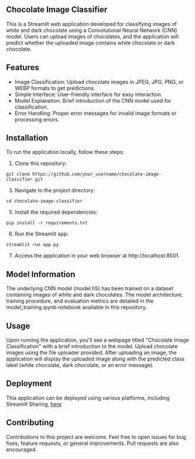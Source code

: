 ## Chocolate Image Classifier
This is a Streamlit web application developed for classifying images of white and dark chocolate using a Convolutional Neural Network (CNN) model. Users can upload images of chocolates, and the application will predict whether the uploaded image contains white chocolate or dark chocolate.

## Features
* Image Classification: Upload chocolate images in JPEG, JPG, PNG, or WEBP formats to get predictions.
* Simple Interface: User-friendly interface for easy interaction.
* Model Explanation: Brief introduction of the CNN model used for classification.
* Error Handling: Proper error messages for invalid image formats or processing errors.

## Installation
To run the application locally, follow these steps:

1. Clone this repository:
```
git clone https://github.com/your_username/chocolate-image-classifier.git
```

3. Navigate to the project directory:
```
cd chocolate-image-classifier
```

5. Install the required dependencies:
```
pip install -r requirements.txt
```

6. Run the Streamlit app:
```
streamlit run app.py
```

7. Access the application in your web browser at http://localhost:8501.

## Model Information
The underlying CNN model (model.h5) has been trained on a dataset containing images of white and dark chocolates. The model architecture, training procedure, and evaluation metrics are detailed in the model_training.ipynb notebook available in this repository.

## Usage
Upon running the application, you'll see a webpage titled "Chocolate Image Classification" with a brief introduction to the model.
Upload chocolate images using the file uploader provided.
After uploading an image, the application will display the uploaded image along with the predicted class label (white chocolate, dark chocolate, or an error message).

## Deployment
This application can be deployed using various platforms, including Streamlit Sharing, [here](https://t.co/N1EjNvqAnz)

## Contributing
Contributions to this project are welcome. Feel free to open issues for bug fixes, feature requests, or general improvements. Pull requests are also encouraged.

